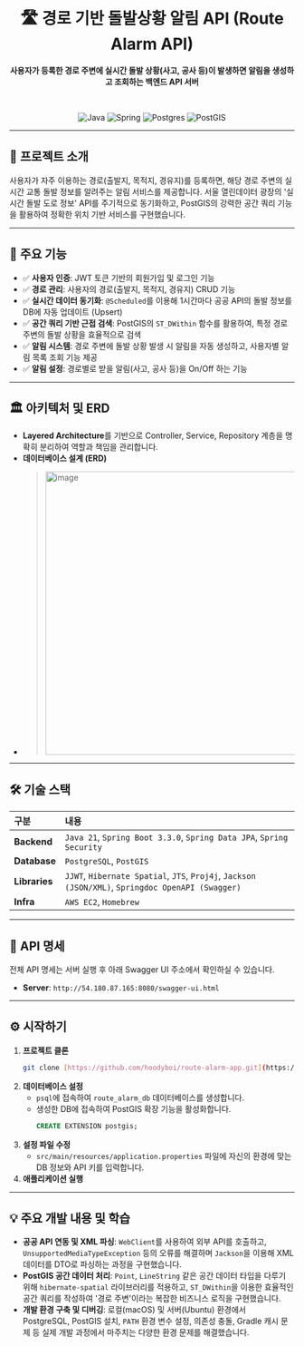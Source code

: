 <div align="center">

# 🛣️ 경로 기반 돌발상황 알림 API (Route Alarm API)

**사용자가 등록한 경로 주변에 실시간 돌발 상황(사고, 공사 등)이 발생하면 알림을 생성하고 조회하는 백엔드 API 서버**

</div>

<br>

<div align="center">

![Java](https://img.shields.io/badge/java-%23ED8B00.svg?style=for-the-badge&logo=openjdk&logoColor=white)
![Spring](https://img.shields.io/badge/spring-%236DB33F.svg?style=for-the-badge&logo=spring&logoColor=white)
![Postgres](https://img.shields.io/badge/postgresql-%23316192.svg?style=for-the-badge&logo=postgresql&logoColor=white)
![PostGIS](https://img.shields.io/badge/PostGIS-CC0000?style=for-the-badge&logo=postgresql&logoColor=white)

</div>

---

## 📖 프로젝트 소개

사용자가 자주 이용하는 경로(출발지, 목적지, 경유지)를 등록하면, 해당 경로 주변의 실시간 교통 돌발 정보를 알려주는 알림 서비스를 제공합니다. 서울 열린데이터 광장의 '실시간 돌발 도로 정보' API를 주기적으로 동기화하고, PostGIS의 강력한 공간 쿼리 기능을 활용하여 정확한 위치 기반 서비스를 구현했습니다.

---

## 🚀 주요 기능

- ✅ **사용자 인증**: JWT 토큰 기반의 회원가입 및 로그인 기능
- ✅ **경로 관리**: 사용자의 경로(출발지, 목적지, 경유지) CRUD 기능
- ✅ **실시간 데이터 동기화**: `@Scheduled`를 이용해 1시간마다 공공 API의 돌발 정보를 DB에 자동 업데이트 (Upsert)
- ✅ **공간 쿼리 기반 근접 검색**: PostGIS의 `ST_DWithin` 함수를 활용하여, 특정 경로 주변의 돌발 상황을 효율적으로 검색
- ✅ **알림 시스템**: 경로 주변에 돌발 상황 발생 시 알림을 자동 생성하고, 사용자별 알림 목록 조회 기능 제공
- ✅ **알림 설정**: 경로별로 받을 알림(사고, 공사 등)을 On/Off 하는 기능

---

## 🏛️ 아키텍처 및 ERD

- **Layered Architecture**를 기반으로 Controller, Service, Repository 계층을 명확히 분리하여 역할과 책임을 관리합니다.
- **데이터베이스 설계 (ERD)**
- 
  > <img width="700" height="500" alt="image" src="https://github.com/user-attachments/assets/820f2736-7404-443e-88f5-223c4400e60a" />

---

## 🛠️ 기술 스택

| 구분 | 내용 |
| :--- | :--- |
| **Backend** | `Java 21`, `Spring Boot 3.3.0`, `Spring Data JPA`, `Spring Security` |
| **Database** | `PostgreSQL`, `PostGIS` |
| **Libraries**| `JJWT`, `Hibernate Spatial`, `JTS`, `Proj4j`, `Jackson (JSON/XML)`, `Springdoc OpenAPI (Swagger)` |
| **Infra**| `AWS EC2`, `Homebrew` |

---

## 📝 API 명세

전체 API 명세는 서버 실행 후 아래 Swagger UI 주소에서 확인하실 수 있습니다.

- **Server**: `http://54.180.87.165:8080/swagger-ui.html`

---

## ⚙️ 시작하기

1.  **프로젝트 클론**
    ```bash
    git clone [https://github.com/hoodyboi/route-alarm-app.git](https://github.com/hoodyboi/route-alarm-app.git)
    ```
2.  **데이터베이스 설정**
    - `psql`에 접속하여 `route_alarm_db` 데이터베이스를 생성합니다.
    - 생성한 DB에 접속하여 PostGIS 확장 기능을 활성화합니다.
      ```sql
      CREATE EXTENSION postgis;
      ```
3.  **설정 파일 수정**
    - `src/main/resources/application.properties` 파일에 자신의 환경에 맞는 DB 정보와 API 키를 입력합니다.
4.  **애플리케이션 실행**

---

## 💡 주요 개발 내용 및 학습

- **공공 API 연동 및 XML 파싱**: `WebClient`를 사용하여 외부 API를 호출하고, `UnsupportedMediaTypeException` 등의 오류를 해결하며 `Jackson`을 이용해 XML 데이터를 DTO로 파싱하는 과정을 구현했습니다.
- **PostGIS 공간 데이터 처리**: `Point`, `LineString` 같은 공간 데이터 타입을 다루기 위해 `hibernate-spatial` 라이브러리를 적용하고, `ST_DWithin`을 이용한 효율적인 공간 쿼리를 작성하여 '경로 주변'이라는 복잡한 비즈니스 로직을 구현했습니다.
- **개발 환경 구축 및 디버깅**: 로컬(macOS) 및 서버(Ubuntu) 환경에서 PostgreSQL, PostGIS 설치, `PATH` 환경 변수 설정, 의존성 충돌, Gradle 캐시 문제 등 실제 개발 과정에서 마주치는 다양한 환경 문제를 해결했습니다.
